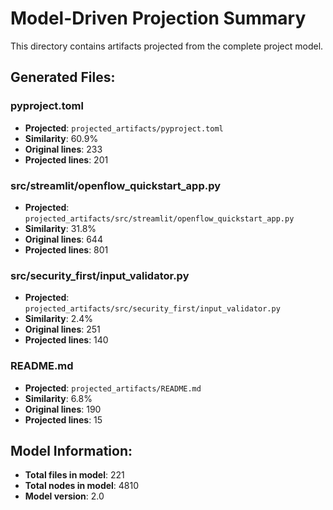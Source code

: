 # Model-Driven Projection Summary

This directory contains artifacts projected from the complete project model.

## Generated Files:

### pyproject.toml
- **Projected**: `projected_artifacts/pyproject.toml`
- **Similarity**: 60.9%
- **Original lines**: 233
- **Projected lines**: 201

### src/streamlit/openflow_quickstart_app.py
- **Projected**: `projected_artifacts/src/streamlit/openflow_quickstart_app.py`
- **Similarity**: 31.8%
- **Original lines**: 644
- **Projected lines**: 801

### src/security_first/input_validator.py
- **Projected**: `projected_artifacts/src/security_first/input_validator.py`
- **Similarity**: 2.4%
- **Original lines**: 251
- **Projected lines**: 140

### README.md
- **Projected**: `projected_artifacts/README.md`
- **Similarity**: 6.8%
- **Original lines**: 190
- **Projected lines**: 15

## Model Information:

- **Total files in model**: 221
- **Total nodes in model**: 4810
- **Model version**: 2.0
